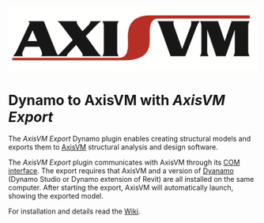 ![alt text](https://github.com/AxisVM/DynamoToAxisVM/blob/master/Documentation/images/AxisVM%20logo.bmp)
# Dynamo to AxisVM with *AxisVM Export*

The *AxisVM Export* Dynamo plugin enables creating structural models and exports them to [AxisVM](https://www.axisvm.eu) structural analysis and design software. 

The *AxisVM Export* plugin communicates with AxisVM through its [COM interface](http://axisvm.eu/axisvm_products_programming.html). The export requires that AxisVM and a version of [Dyanamo](http://dynamobim.org) (Dynamo Studio or Dynamo extension of Revit) are all installed on the same computer. After starting the export, AxisVM will automatically launch, showing the exported model.

For installation and details read the [Wiki](https://github.com/AxisVM/DynamoToAxisVM/wiki).
